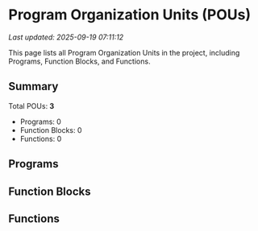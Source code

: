 # Program Organization Units (POUs)

*Last updated: 2025-09-19 07:11:12*

This page lists all Program Organization Units in the project, including Programs, Function Blocks, and Functions.

## Summary

Total POUs: **3**


- Programs: 0
- Function Blocks: 0
- Functions: 0

## Programs


## Function Blocks


## Functions

